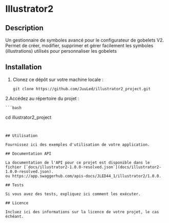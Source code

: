 # Illustrator2

## Description

Un gestionnaire de symboles avancé pour le configurateur de gobelets V2. Permet de créer, modifier, supprimer et gérer facilement les symboles (illustrations) utilisés pour personnaliser les gobelets

## Installation

1. Clonez ce dépôt sur votre machine locale :

	```
   git clone https://github.com/JuuLed/illustrator2_project.git
   ```

2.Accédez au répertoire du projet :

	```bash
   cd illustrator2_project
   ```


## Utilisation

Fournissez ici des exemples d'utilisation de votre application.

## Documentation API

La documentation de l'API pour ce projet est disponible dans le fichier [`docs/illustrator2-1.0.0-resolved.json`](docs/illustrator2-1.0.0-resolved.json).
ou https://app.swaggerhub.com/apis-docs/JLED44_1/illustrator2/1.0.0.

## Tests

Si vous avez des tests, expliquez ici comment les exécuter.

## Licence

Incluez ici des informations sur la licence de votre projet, le cas échéant.
